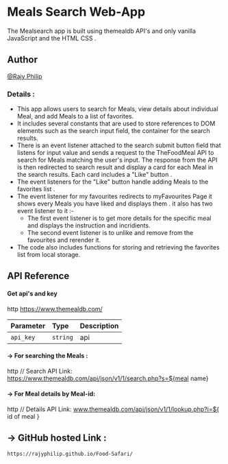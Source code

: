 # Meals Search Web-App

The Mealsearch app is built using themealdb API's and only vanilla JavaScript and the HTML CSS .

## Author

[@Rajy Philip](https://github.com/RajyPhilip)

### Details :

- This app allows users to search for Meals, view details about individual Meal, and add Meals to a list of favorites.
- It includes several constants that are used to store references to DOM elements such as the search input field, the container for the search results.
- There is an event listener attached to the search submit button field that listens for input value and sends a request to the TheFoodMeal API to search for Meals matching the user's input. The response from the API is then redirected to search result and display a card for each Meal in the search results. Each card includes a "Like" button .
- The event listeners for the "Like" button handle adding Meals to the favorites list .
- The event listener for my favourites redirects to myFavourites Page it shows every Meals you have liked and displays them . it also has two event listener to it :-
  - The first event listener is to get more details for the specific meal and displays the instruction and incridients.
  - The second event listener is to unlike and remove from the favourites and rerender it.
- The code also includes functions for storing and retrieving the favorites list from local storage.

## API Reference

#### Get api's and key

http
https://www.themealdb.com/

| Parameter | Type     | Description |
| :-------- | :------- | :---------- |
| `api_key` | `string` | api         |

#### -> For searching the Meals :

http
// Search API Link: https://www.themealdb.com/api/json/v1/1/search.php?s=${meal name}

#### -> For Meal details by Meal-id:

http
// Details API Link: www.themealdb.com/api/json/v1/1/lookup.php?i=${ id of meal }

## -> GitHub hosted Link :

```http
https://rajyphilip.github.io/Food-Safari/
